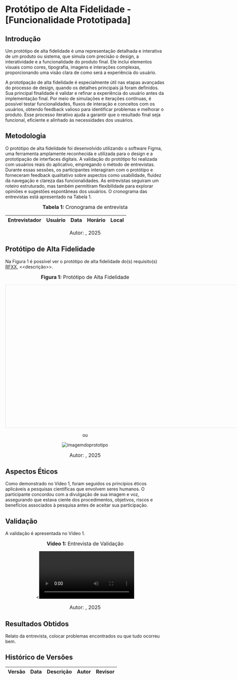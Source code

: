 # Protótipo de Alta Fidelidade - [Funcionalidade Prototipada]

## Introdução

Um protótipo de alta fidelidade é uma representação detalhada e interativa de um produto ou sistema, que simula com precisão o design, a interatividade e a funcionalidade do produto final. Ele inclui elementos visuais como cores, tipografia, imagens e interações complexas, proporcionando uma visão clara de como será a experiência do usuário.

A prototipação de alta fidelidade é especialmente útil nas etapas avançadas do processo de design, quando os detalhes principais já foram definidos. Sua principal finalidade é validar e refinar a experiência do usuário antes da implementação final. Por meio de simulações e iterações contínuas, é possível testar funcionalidades, fluxos de interação e conceitos com os usuários, obtendo feedback valioso para identificar problemas e melhorar o produto. Esse processo iterativo ajuda a garantir que o resultado final seja funcional, eficiente e alinhado às necessidades dos usuários.

## Metodologia

O protótipo de alta fidelidade foi desenvolvido utilizando o software Figma, uma ferramenta amplamente reconhecida e utilizada para o design e a prototipação de interfaces digitais. A validação do protótipo foi realizada com usuários reais do aplicativo, empregando o método de entrevistas. Durante essas sessões, os participantes interagiram com o protótipo e forneceram feedback qualitativo sobre aspectos como usabilidade, fluidez da navegação e clareza das funcionalidades. As entrevistas seguiram um roteiro estruturado, mas também permitiram flexibilidade para explorar opiniões e sugestões espontâneas dos usuários. O cronograma das entrevistas está apresentado na Tabela 1.

<center>

<font size="3"><p style="text-align: center"><b>Tabela 1:</b> Cronograma de entrevista</p></font>

| Entrevistador | Usuário | Data | Horário | Local | 
| ------------- | ------- | ---- | ------- | ----- |  

<font size="3"><p style="text-align: center">Autor: <a href="https://github.com/"></a>, 2025</p></font>

</center>

## Protótipo de Alta Fidelidade

Na Figura 1 é possível ver o protótipo de alta fidelidade do(s) requisito(s) [RFXX](), <<descrição>>. 

<center>

<font size="3"><p style="text-align: center"><b>Figura 1:</b> Protótipo de Alta Fidelidade</p></font>

<iframe style="border: 1px solid rgba(0, 0, 0, 0.1);" width="800" height="450" src="" allowfullscreen></iframe>

ou

![imagemdoprototipo](../assets/)

<font size="3"><p style="text-align: center">Autor: <a href="https://github.com/"></a>, 2025</p></font>

</center>


## Aspectos Éticos

Como demonstrado no Vídeo 1, foram seguidos os princípios éticos aplicáveis a pesquisas científicas que envolvem seres humanos. O participante concordou com a divulgação de sua imagem e voz, assegurando que estava ciente dos procedimentos, objetivos, riscos e benefícios associados à pesquisa antes de aceitar sua participação.


## Validação

A validação é apresentada no Vídeo 1.


<center>

<font size="3"><p style="text-align: center"><b>Video 1:</b> Entrevista de Validação </p></font>

<<video>>

<font size="3"><p style="text-align: center">Autor: <a href="https://github.com/"></a>, 2025</p></font>

</center>

## Resultados Obtidos

Relato da entrevista, colocar problemas encontrados ou que tudo ocorreu bem.


## Histórico de Versões

| Versão | Data       | Descrição | Autor     |       Revisor         |
| ------ | ---------- | --------- | --------- | --------------------- |